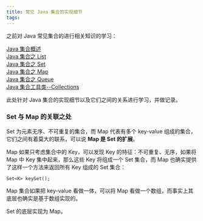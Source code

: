 ```yaml
---
title: 常见 Java 集合的实现细节
tags:
---
```



之前对 Java 常见集合的进行相关知识的学习：

[Java 集合概述](https://leegyplus.github.io/2019/05/09/Java%E9%9B%86%E5%90%88%E6%A6%82%E8%BF%B0/)<br>
[Java 集合之 List](https://leegyplus.github.io/2019/05/10/Java%E9%9B%86%E5%90%88%E4%B9%8BList/)<br>
[Java 集合之 Set](https://leegyplus.github.io/2019/05/09/Java-%E9%9B%86%E5%90%88%E4%B9%8B-Set/)<br>
[Java 集合之 Map](https://leegyplus.github.io/2019/05/10/Java%E9%9B%86%E5%90%88%E4%B9%8BMap/)<br>
[Java 集合之 Queue](https://leegyplus.github.io/2019/05/10/Java%E9%9B%86%E5%90%88%E4%B9%8BQueue/)<br>
[Java 集合工具类--Collections](https://leegyplus.github.io/2019/05/29/Java-%E9%9B%86%E5%90%88%E5%B7%A5%E5%85%B7%E7%B1%BB-Collections/)

此处针对 Java 集合的实现细节以及它们之间的关系进行学习，并做记录。

### Set 与 Map 的关联之处


Set 为元素无序、不可重复的集合，而 Map 代表有多个 key-value 组成的集合，它们之间有着莫大的联系，可以说 **Map 是 Set 的扩展**。

Map 如果只考虑集合中的 Key，可以发现 Key 的特征：不可重复、无序，如果将 Map 中 Key 集中起来，那么这些 Key 将组成一个 Set 集合，而 Map 也确实提供了这样一个方法来返回所有 Key 组成的 Set 集合：
```
Set<K> keySet();
```

Map 集合如果把 key-value 看做一体，可以将 Map 看做一个数组，而事实上其底层也确实是基于数组实现的。


Set 的底层实现为 Map。